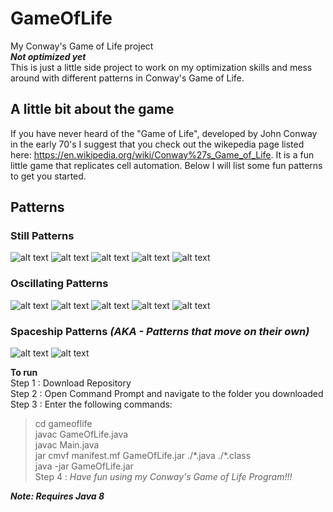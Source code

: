 # GameOfLife
My Conway's Game of Life project  
***Not optimized yet***  
This is just a little side project to work on my optimization skills and mess around with different patterns in Conway's Game of Life.

## A little bit about the game  
If you have never heard of the "Game of Life", developed by John Conway in the
early 70's I suggest that you check out the wikepedia page listed here:
https://en.wikipedia.org/wiki/Conway%27s_Game_of_Life. It is a fun little game that replicates cell automation. Below I will list some fun patterns to get you started.    

## Patterns
### Still Patterns
![alt text](https://upload.wikimedia.org/wikipedia/commons/thumb/9/96/Game_of_life_block_with_border.svg/66px-Game_of_life_block_with_border.svg.png)
![alt text](https://upload.wikimedia.org/wikipedia/commons/thumb/6/67/Game_of_life_beehive.svg/98px-Game_of_life_beehive.svg.png)
![alt text](https://upload.wikimedia.org/wikipedia/commons/thumb/f/f4/Game_of_life_loaf.svg/98px-Game_of_life_loaf.svg.png)
![alt text](https://upload.wikimedia.org/wikipedia/commons/thumb/7/7f/Game_of_life_boat.svg/82px-Game_of_life_boat.svg.png)
![alt text](https://upload.wikimedia.org/wikipedia/commons/thumb/3/31/Game_of_life_flower.svg/82px-Game_of_life_flower.svg.png)
### Oscillating Patterns
![alt text](https://upload.wikimedia.org/wikipedia/commons/9/95/Game_of_life_blinker.gif)
![alt text](https://upload.wikimedia.org/wikipedia/commons/1/12/Game_of_life_toad.gif)
![alt text](https://upload.wikimedia.org/wikipedia/commons/1/1c/Game_of_life_beacon.gif)
![alt text](https://upload.wikimedia.org/wikipedia/commons/0/07/Game_of_life_pulsar.gif)
![alt text](https://upload.wikimedia.org/wikipedia/commons/f/fb/I-Column.gif)
### Spaceship Patterns *(AKA - Patterns that move on their own)*
![alt text](https://upload.wikimedia.org/wikipedia/commons/f/f2/Game_of_life_animated_glider.gif)
![alt text](https://upload.wikimedia.org/wikipedia/commons/3/37/Game_of_life_animated_LWSS.gif)

**To run**  
Step 1 : Download Repository  
Step 2 : Open Command Prompt and navigate to the folder you downloaded  
Step 3 : Enter the following commands:
> cd gameoflife  
> javac GameOfLife.java  
> javac Main.java  
> jar cmvf manifest.mf GameOfLife.jar ./\*.java ./\*.class  
> java -jar GameOfLife.jar  
Step 4 : *Have fun using my Conway's Game of Life Program!!!*  

***Note: Requires Java 8***